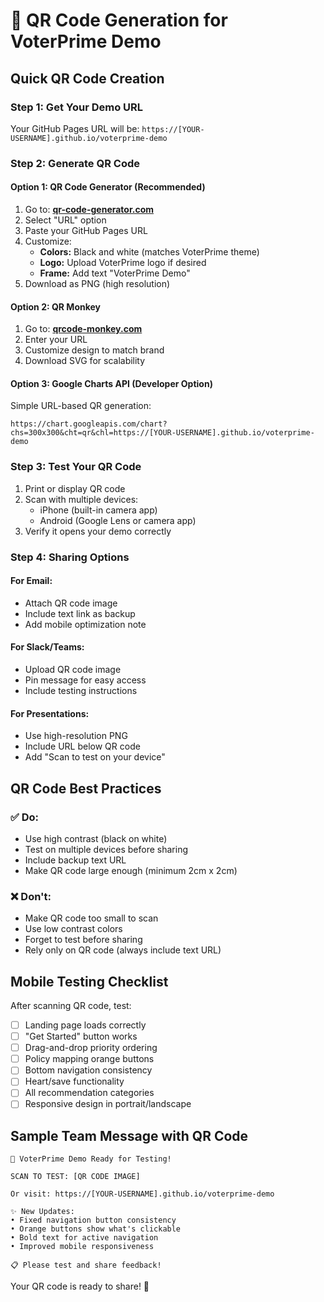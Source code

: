 # 📱 QR Code Generation for VoterPrime Demo

## Quick QR Code Creation

### Step 1: Get Your Demo URL
Your GitHub Pages URL will be: `https://[YOUR-USERNAME].github.io/voterprime-demo`

### Step 2: Generate QR Code

#### Option 1: QR Code Generator (Recommended)
1. Go to: **[qr-code-generator.com](https://www.qr-code-generator.com)**
2. Select "URL" option
3. Paste your GitHub Pages URL
4. Customize:
   - **Colors:** Black and white (matches VoterPrime theme)
   - **Logo:** Upload VoterPrime logo if desired
   - **Frame:** Add text "VoterPrime Demo"
5. Download as PNG (high resolution)

#### Option 2: QR Monkey
1. Go to: **[qrcode-monkey.com](https://www.qrcode-monkey.com)**
2. Enter your URL
3. Customize design to match brand
4. Download SVG for scalability

#### Option 3: Google Charts API (Developer Option)
Simple URL-based QR generation:
```
https://chart.googleapis.com/chart?chs=300x300&cht=qr&chl=https://[YOUR-USERNAME].github.io/voterprime-demo
```

### Step 3: Test Your QR Code
1. Print or display QR code
2. Scan with multiple devices:
   - iPhone (built-in camera app)
   - Android (Google Lens or camera app)
3. Verify it opens your demo correctly

### Step 4: Sharing Options

#### For Email:
- Attach QR code image
- Include text link as backup
- Add mobile optimization note

#### For Slack/Teams:
- Upload QR code image
- Pin message for easy access
- Include testing instructions

#### For Presentations:
- Use high-resolution PNG
- Include URL below QR code
- Add "Scan to test on your device"

## QR Code Best Practices

### ✅ Do:
- Use high contrast (black on white)
- Test on multiple devices before sharing
- Include backup text URL
- Make QR code large enough (minimum 2cm x 2cm)

### ❌ Don't:
- Make QR code too small to scan
- Use low contrast colors
- Forget to test before sharing
- Rely only on QR code (always include text URL)

## Mobile Testing Checklist

After scanning QR code, test:
- [ ] Landing page loads correctly
- [ ] "Get Started" button works
- [ ] Drag-and-drop priority ordering
- [ ] Policy mapping orange buttons
- [ ] Bottom navigation consistency
- [ ] Heart/save functionality
- [ ] All recommendation categories
- [ ] Responsive design in portrait/landscape

## Sample Team Message with QR Code

```
📱 VoterPrime Demo Ready for Testing!

SCAN TO TEST: [QR CODE IMAGE]

Or visit: https://[YOUR-USERNAME].github.io/voterprime-demo

✨ New Updates:
• Fixed navigation button consistency
• Orange buttons show what's clickable
• Bold text for active navigation
• Improved mobile responsiveness

📋 Please test and share feedback!
```

Your QR code is ready to share! 🎊